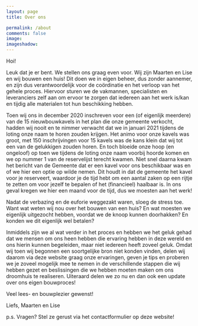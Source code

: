 ```yaml
---
layout: page
title: Over ons

permalink: /about
comments: false
image: 
imageshadow: 
---
```


Hoi! 

Leuk dat je er bent. We stellen ons graag even voor. Wij zijn Maarten en Lise en wij bouwen een huis! Dit doen we in eigen beheer, dus zonder aannemer, en zijn dus verantwoordelijk voor de coördinatie en het verloop van het gehele proces. Hiervoor sturen we de vakmannen, specialisten en leveranciers zelf aan om ervoor te zorgen dat iedereen aan het werk is/kan en tijdig alle materialen tot hun beschikking hebben.

Toen wij ons in december 2020 inschreven voor een (of eigenlijk meerdere) van de 15 nieuwbouwkavels in het plan die onze gemeente verkocht, hadden wij nooit en te nimmer verwacht dat we in januari 2021 tijdens de loting onze naam te horen zouden krijgen. Het animo voor onze kavels was groot, met 150 inschrijvingen voor 15 kavels was de kans klein dat wij tot een van de gelukkigen zouden horen. En toch bloeide onze hoop (en ongeloof) op toen we tijdens de loting onze naam voorbij hoorde komen en we op nummer 1 van de reservelijst terecht kwamen. Niet snel daarna kwam het bericht van de Gemeente dat er een kavel voor ons beschikbaar was en of we hier een optie op wilde nemen. Dit houdt in dat de gemeente het kavel voor je reserveert, waardoor je de tijd hebt om een aantal zaken op een rijtje te zetten om voor jezelf te bepalen of het (financieel) haalbaar is. In ons geval kregen we hier een maand voor de tijd, dus we moesten aan het werk!

Nadat de verbazing en de euforie weggezakt waren, sloeg de stress toe. Want wat weten wij nou over het bouwen van een huis? En wat moesten we eigenlijk uitgezocht hebben, voordat we de knoop kunnen doorhakken? En konden we dit eigenlijk wel betalen?

Inmiddels zijn we al wat verder in het proces en hebben we het geluk gehad dat we mensen om ons heen hebben die ervaring hebben in deze wereld en ons hierin kunnen begeleiden, maar niet iedereen heeft zoveel geluk. Omdat wij toen wij begonnen een soortgelijke bron niet konden vinden, delen wij daarom via deze website graag onze ervaringen, geven je tips en proberen we je zoveel mogelijk mee te nemen in de verschillende stappen die wij hebben gezet en beslissingen die we hebben moeten maken om ons droomhuis te realiseren. Uiteraard delen we zo nu en dan ook een update over ons eigen bouwproces!

Veel lees- en bouwplezier gewenst!

Liefs,
Maarten en Lise


p.s. Vragen? Stel ze gerust via het contactformulier op deze website!


